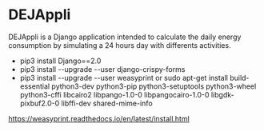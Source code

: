 # DEJAppli
DEJAppli is a Django application intended to calculate the daily energy consumption by simulating a 24 hours day with differents activities.

* pip3 install Django==2.0
* pip3 install --upgrade --user django-crispy-forms
* pip3 install --upgrade --user weasyprint or sudo apt-get install build-essential python3-dev python3-pip python3-setuptools python3-wheel python3-cffi libcairo2 libpango-1.0-0 libpangocairo-1.0-0 libgdk-pixbuf2.0-0 libffi-dev shared-mime-info

https://weasyprint.readthedocs.io/en/latest/install.html
